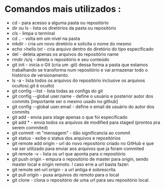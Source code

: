 # Comandos mais utilizados :

*  cd <name> - para acesso a alguma pasta ou repositório
*  dir ou ls - lista os diretórios da pasta ou repositório
*  cls - limpa o terminal
*  cd .. - volta em um nível na pasta
*  mkdir <name> - cria um novo diretório e solicita o nome do mesmo
*  echo >hello.txt - cria arquivo dentro do diretório do tipo especificado
*  del <name> - deleta apenas os arquivos do repositório name
*  rmdir <name> /s/q - deleta o repositório e seu conteúdo
*  git init - inicia o Git (cria um .git) dessa forma a pasta que estamos trabalhando se transforma num repositório e vai armazenar todo o histórico de versionamento.
*  ls -a - lista todos os arquivos do repositório inclusive os arquivos ocultos(.git é oculto)
*  git config --list - lista todas as configs do git
*  git config --global user.name <name> - define o usuário e posterior autor dos commits [importante ser o mesmo usado no github]
*  git config --global user.email <email> - define o email de usuário do autor dos commits
*  git add <name> - envia para stage apenas o que foi especificado
*  git add *   - envia todos os arquivos de modified para staged (prontos pra serem commited)
*  git commit -m "mensagem" - dão significancia ao commit
*  git status - exibe o status dos arquivos e repositórios
*  git remote add origin <url> - url do novo repositório criado no GitHub e que vai ser utilizado para enviar aos arquivos que ja foram commited
*  git remote -v - lista os url que aponta para o repositório
*  git push origin <master> - empura o repositório de master para origin, sendo master local e origin remoto.
   ! caso erre a url basta fazer:
*  git remote set-url origin <url> - a url antiga é sobrescrita
*  git pull origin <master> - puxa arquivos do remoto para o local
*  git clone <url> - clona o repositório de uma url para seu repositório local.
